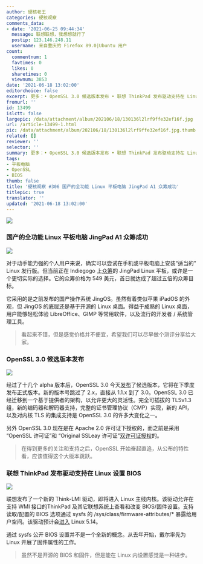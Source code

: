 ```yaml
---
author: 硬核老王
categories: 硬核观察
comments_data:
- date: '2021-06-25 09:44:34'
  message: 联想联想，我想想就行了
  postip: 123.146.248.11
  username: 来自重庆的 Firefox 89.0|Ubuntu 用户
count:
  commentnum: 1
  favtimes: 0
  likes: 0
  sharetimes: 0
  viewnum: 3853
date: '2021-06-18 13:02:00'
editorchoice: false
excerpt: 更多：• OpenSSL 3.0 候选版本发布 • 联想 ThinkPad 发布驱动支持在 Linux 设置 BIOS
fromurl: ''
id: 13499
islctt: false
largepic: /data/attachment/album/202106/18/130136l2lrf9ffe32ef16f.jpg
url: /article-13499-1.html
pic: /data/attachment/album/202106/18/130136l2lrf9ffe32ef16f.jpg.thumb.jpg
related: []
reviewer: ''
selector: ''
summary: 更多：• OpenSSL 3.0 候选版本发布 • 联想 ThinkPad 发布驱动支持在 Linux 设置 BIOS
tags:
- 平板电脑
- OpenSSL
- BIOS
thumb: false
title: '硬核观察 #306 国产的全功能 Linux 平板电脑 JingPad A1 众筹成功'
titlepic: true
translator: ''
updated: '2021-06-18 13:02:00'
---
```


![](/data/attachment/album/202106/18/130136l2lrf9ffe32ef16f.jpg)


### 国产的全功能 Linux 平板电脑 JingPad A1 众筹成功


![](/data/attachment/album/202106/18/130151qtpcdttz5d5lujvw.jpg)


对于动手能力强的个人用户来说，确实可以尝试在手机或平板电脑上安装“适当的” Linux 发行版。但当前正在 Indiegogo 上[众筹](https://www.indiegogo.com/projects/jingpad-world-s-first-consumer-level-linux-tablet#/)的 JingPad Linux 平板，或许是一个更切实际的选择。它的众筹价格为 549 美元，首日就达成了超过五倍的众筹目标。


它采用的是之前发布的国产操作系统 JingOS。虽然有着类似苹果 iPadOS 的外观，但 JingOS 的底层还是基于开源的 Linux 桌面。得益于成熟的 Linux 桌面，用户能够轻松体验 LibreOffice、GIMP 等常用软件，以及流行的开发者 / 系统管理工具。



> 
> 看起来不错，但是感觉价格并不便宜，希望我们可以尽早做个测评分享给大家。
> 
> 
> 


### OpenSSL 3.0 候选版本发布


![](/data/attachment/album/202106/18/130210xae717ng8ga68mce.jpg)


经过了十几个 alpha 版本后，OpenSSL 3.0 今天[发布](https://www.openssl.org/blog/blog/2021/06/17/OpenSSL3.0ReleaseCandidate/)了候选版本，它将在下季度发布正式版本。新的版本号跳过了 2.x，直接从 1.1.x 到了 3.0。OpenSSL 3.0 已经迁移到一个基于提供者的架构，以允许更大的灵活性。完全可插拔的 TLSv1.3组，新的编码器和解码器支持，完整的证书管理协议（CMP）实现，新的 API，以及对内核 TLS 的集成支持是 OpenSSL 3.0 的许多大变化之一。


另外 OpenSSL 3.0 现在是在 Apache 2.0 许可证下授权的，而之前是采用 “OpenSSL 许可证”和 “Original SSLeay 许可证”[双许可证授权](https://www.openssl.org/source/license-openssl-ssleay.txt)的。



> 
> 在得到更多的关注和支持之后，OpenSSL 开始奋起直追，从公布的特性看，应该值得这个大版本跳跃。
> 
> 
> 


### 联想 ThinkPad 发布驱动支持在 Linux 设置 BIOS


![](/data/attachment/album/202106/18/130225gpsuonf2o77f72sf.jpg)


联想发布了一个新的 Think-LMI 驱动，即将进入 Linux 主线内核。该驱动允许在支持 WMI 接口的ThinkPad 及其它联想系统上查看和改变 BIOS/固件设置。支持读取/配置的 BIOS 选项通过 sysfs 的 /sys/class/firmware-attributes/\* 暴露给用户空间。该驱动预计会[进入](https://git.kernel.org/pub/scm/linux/kernel/git/pdx86/platform-drivers-x86.git/commit/?h=review-hans&id=a40cd7ef22fbb11229cf982920f4ec96c1f49282) Linux 5.14。


通过 sysfs 公开 BIOS 设置并不是一个全新的概念。从去年开始，戴尔率先为 Linux 开展了固件属性的工作。



> 
> 虽然不是开源的 BIOS 和固件，但是能在 Linux 内设置感觉是一种进步。
> 
> 
>